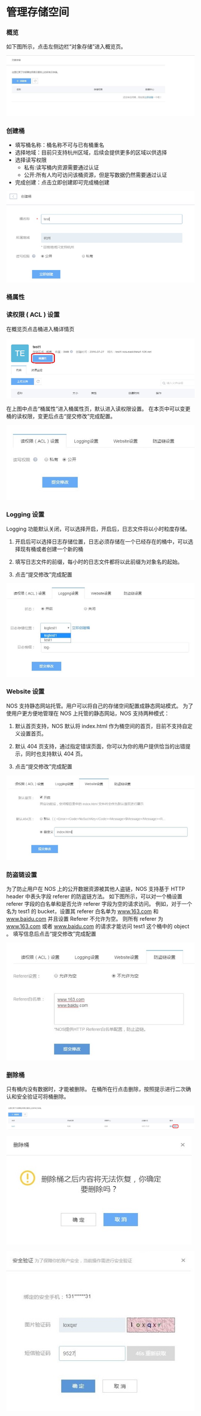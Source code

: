# 管理存储空间

### **概览**

如下图所示，点击左侧边栏“对象存储”进入概览页。

![](../image/201608161401.jpg)

### **创建桶**

* 填写桶名称：桶名称不可与已有桶重名
* 选择地域：目前只支持杭州区域，后续会提供更多的区域以供选择
* 选择读写权限
	* 私有:读写桶内资源需要通过认证
	* 公开:所有人均可访问该桶资源，但是写数据仍然需要通过认证
* 完成创建：点击立即创建即可完成桶创建

![](../image/201608051449.jpg)

### **桶属性**

### **读权限 ( ACL ) 设置**
在概览页点击桶进入桶详情页

![](../image/201608161403.jpg)

在上图中点击“桶属性”进入桶属性页，默认进入读权限设置。 在本页中可以变更桶的读权限，变更后点击“提交修改”完成配置。

![](../image/201608161404.jpg)

### **Logging 设置**
Logging 功能默认关闭，可以选择开启，开启后，日志文件将以小时粒度存储。

1. 开启后可以选择日志存储位置，日志必须存储在一个已经存在的桶中，可以选择现有桶或者创建一个新的桶

2. 填写日志文件的前缀，每小时的日志文件都将以此前缀为对象名的起始。

3. 点击“提交修改”完成配置

![](../image/201608161405.jpg)

### **Website 设置**
NOS 支持静态网站托管。用户可以将自己的存储空间配置成静态网站模式。 为了使用户更方便地管理在 NOS 上托管的静态网站，NOS 支持两种模式：

1. 默认首页支持，NOS 默认将 index.html 作为桶空间的首页，目前不支持自定义设置首页。

2. 默认 404 页支持，通过指定错误页面，你可以为你的用户提供恰当的出错提示，同时也支持默认 404 页。

3. 点击“提交修改”完成配置

![](../image/201608161406.jpg)

### **防盗链设置**
为了防止用户在 NOS 上的公开数据资源被其他人盗链，NOS 支持基于 HTTP header 中表头字段 referer 的防盗链方法。 如下图所示，可以对一个桶设置 referer 字段的白名单和是否允许 referer 字段为空的请求访问。 例如，对于一个名为 test1 的 bucket，设置其 referer 白名单为 www.163.com 和 www.baidu.com 并且设置 Referer 不允许为空。 则所有 referer 为 www.163.com 或者 www.baidu.com 的请求才能访问 test1 这个桶中的 object 。 填写信息后点击“提交修改”完成配置

![](../image/201608161407.jpg)

### **删除桶**

只有桶内没有数据时，才能被删除。 在桶所在行点击删除，按照提示进行二次确认和安全验证可将桶删除。

![](../image/2016080514527.jpg)

![](../image/201608051458.jpg)

![](../image/201608051459.jpg)